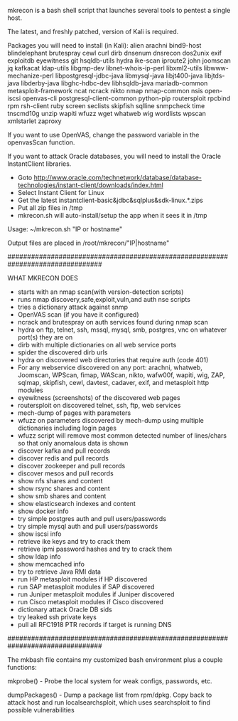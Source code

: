 mkrecon is a bash shell script that launches several tools to pentest a single host.

The latest, and freshly patched, version of Kali is required.

Packages you will need to install (in Kali): alien arachni bind9-host blindelephant brutespray cewl curl dirb dnsenum dnsrecon dos2unix exif exploitdb eyewitness git hsqldb-utils hydra ike-scan iproute2 john joomscan jq kafkacat ldap-utils libgmp-dev libnet-whois-ip-perl libxml2-utils libwww-mechanize-perl libpostgresql-jdbc-java libmysql-java libjt400-java libjtds-java libderby-java libghc-hdbc-dev libhsqldb-java mariadb-common metasploit-framework ncat ncrack nikto nmap nmap-common nsis open-iscsi openvas-cli postgresql-client-common python-pip routersploit rpcbind rpm rsh-client ruby screen seclists skipfish sqlline snmpcheck time tnscmd10g unzip wapiti wfuzz wget whatweb wig wordlists wpscan xmlstarlet zaproxy

If you want to use OpenVAS, change the password variable in the openvasScan function.

If you want to attack Oracle databases, you will need to install the Oracle InstantClient libraries.
- Goto http://www.oracle.com/technetwork/database/database-technologies/instant-client/downloads/index.html
- Select  Instant Client for Linux
- Get the latest instantclient-basic&jdbc&sqlplus&sdk-linux.*.zips
- Put all zip files in /tmp
- mkrecon.sh will auto-install/setup the app when it sees it in /tmp

Usage: ~/mkrecon.sh "IP or hostname"

Output files are placed in /root/mkrecon/"IP|hostname"

################################################################################

WHAT MKRECON DOES
- starts with an nmap scan(with version-detection scripts)
- runs nmap discovery,safe,exploit,vuln,and auth nse scripts
- tries a dictionary attack against snmp
- OpenVAS scan (if you have it configured)
- ncrack and brutespray on auth services found during nmap scan
- hydra on ftp, telnet, ssh, mssql, mysql, smb, postgres, vnc on whatever port(s) they are on
- dirb with multiple dictionaries on all web service ports
- spider the discovered dirb urls
- hydra on discovered web directories that require auth (code 401)
- For any webservice discovered on any port: arachni, whatweb, Joomscan, WPScan, fimap, WAScan, nikto, wafw00f, wapiti, wig, ZAP, sqlmap, skipfish, cewl, davtest, cadaver, exif, and metasploit http modules
- eyewitness (screenshots) of the discovered web pages
- routersploit on discovered telnet, ssh, ftp, web services
- mech-dump of pages with parameters
- wfuzz on parameters discovered by mech-dump using multiple dictionaries including login pages
- wfuzz script will remove most common detected number of lines/chars so that only anomalous data is shown
- discover kafka and pull records
- discover redis and pull records
- discover zookeeper and pull records
- discover mesos and pull records
- show nfs shares and content
- show rsync shares and content
- show smb shares and content
- show elasticsearch indexes and content
- show docker info
- try simple postgres auth and pull users/passwords
- try simple mysql auth and pull users/passwords
- show iscsi info
- retrieve ike keys and try to crack them
- retrieve ipmi password hashes and try to crack them
- show ldap info
- show memcached info
- try to retrieve Java RMI data
- run HP metasploit modules if HP discovered
- run SAP metasploit modules if SAP discovered
- run Juniper metasploit modules if Juniper discovered
- run Cisco metasploit modules if Cisco discovered
- dictionary attack Oracle DB sids
- try leaked ssh private keys
- pull all RFC1918 PTR records if target is running DNS


################################################################################

The mkbash file contains my customized bash environment plus a couple functions:

mkprobe() - Probe the local system for weak configs, passwords, etc.

dumpPackages() - Dump a package list from rpm/dpkg.  Copy back to attack host and run localsearchsploit, which uses searchsploit to find possible vulnerabilities
